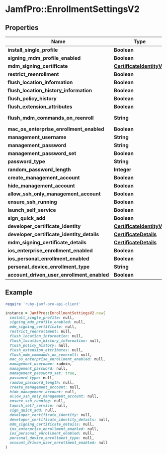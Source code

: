 # JamfPro::EnrollmentSettingsV2

## Properties

| Name | Type | Description | Notes |
| ---- | ---- | ----------- | ----- |
| **install_single_profile** | **Boolean** |  | [optional][default to false] |
| **signing_mdm_profile_enabled** | **Boolean** |  | [optional][default to false] |
| **mdm_signing_certificate** | [**CertificateIdentityV2**](CertificateIdentityV2.md) |  | [optional] |
| **restrict_reenrollment** | **Boolean** |  | [optional][default to false] |
| **flush_location_information** | **Boolean** |  | [optional][default to false] |
| **flush_location_history_information** | **Boolean** |  | [optional][default to false] |
| **flush_policy_history** | **Boolean** |  | [optional][default to false] |
| **flush_extension_attributes** | **Boolean** |  | [optional][default to false] |
| **flush_mdm_commands_on_reenroll** | **String** |  | [optional][default to &#39;DELETE_EVERYTHING_EXCEPT_ACKNOWLEDGED&#39;] |
| **mac_os_enterprise_enrollment_enabled** | **Boolean** |  | [optional][default to false] |
| **management_username** | **String** |  | [default to &#39;&#39;] |
| **management_password** | **String** |  | [optional][default to &#39;null&#39;] |
| **management_password_set** | **Boolean** |  | [optional][readonly] |
| **password_type** | **String** |  | [optional][default to &#39;STATIC&#39;] |
| **random_password_length** | **Integer** |  | [optional][default to 8] |
| **create_management_account** | **Boolean** |  | [optional][default to true] |
| **hide_management_account** | **Boolean** |  | [optional][default to false] |
| **allow_ssh_only_management_account** | **Boolean** |  | [optional][default to false] |
| **ensure_ssh_running** | **Boolean** |  | [optional][default to true] |
| **launch_self_service** | **Boolean** |  | [optional][default to false] |
| **sign_quick_add** | **Boolean** |  | [optional][default to false] |
| **developer_certificate_identity** | [**CertificateIdentityV2**](CertificateIdentityV2.md) |  | [optional] |
| **developer_certificate_identity_details** | [**CertificateDetails**](CertificateDetails.md) |  | [optional] |
| **mdm_signing_certificate_details** | [**CertificateDetails**](CertificateDetails.md) |  | [optional] |
| **ios_enterprise_enrollment_enabled** | **Boolean** |  | [optional][default to true] |
| **ios_personal_enrollment_enabled** | **Boolean** |  | [optional][default to false] |
| **personal_device_enrollment_type** | **String** |  | [optional][default to &#39;PERSONALDEVICEPROFILES&#39;] |
| **account_driven_user_enrollment_enabled** | **Boolean** |  | [optional][default to false] |

## Example

```ruby
require 'ruby-jamf-pro-api-client'

instance = JamfPro::EnrollmentSettingsV2.new(
  install_single_profile: null,
  signing_mdm_profile_enabled: null,
  mdm_signing_certificate: null,
  restrict_reenrollment: null,
  flush_location_information: null,
  flush_location_history_information: null,
  flush_policy_history: null,
  flush_extension_attributes: null,
  flush_mdm_commands_on_reenroll: null,
  mac_os_enterprise_enrollment_enabled: null,
  management_username: radmin,
  management_password: null,
  management_password_set: true,
  password_type: null,
  random_password_length: null,
  create_management_account: null,
  hide_management_account: null,
  allow_ssh_only_management_account: null,
  ensure_ssh_running: null,
  launch_self_service: null,
  sign_quick_add: null,
  developer_certificate_identity: null,
  developer_certificate_identity_details: null,
  mdm_signing_certificate_details: null,
  ios_enterprise_enrollment_enabled: null,
  ios_personal_enrollment_enabled: null,
  personal_device_enrollment_type: null,
  account_driven_user_enrollment_enabled: null
)
```

